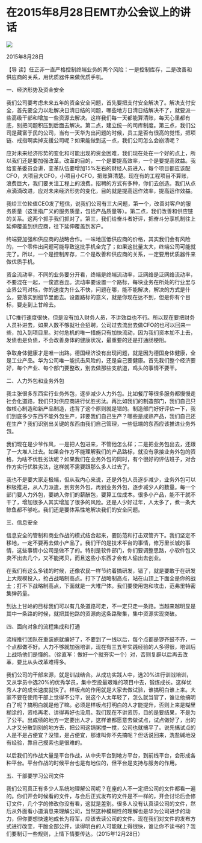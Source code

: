 # 在2015年8月28日EMT办公会议上的讲话
<img class="pv" src="https://api.visitor.plantree.me/visitor-badge/pv?namespace=plantree.me&key=renzhengfei-speeches/./docs/speeches/2015/08/在2015年8月28日EMT办公会议上的讲话.md">


2015年8月28日



【导  读】任正非一直严格控制终端业务的两个风险：一是控制库存，二是改善和供应商的关系，用优质器件来做优质手机。



 一、经济形势及资金安全

 我们公司要考虑未来五年的资金安全问题，首先要把支付安全解决了。解决支付安全，首先要全力以赴解决日清日结的问题，哪些地方日清日结解决不了，就要派一些高级干部和增加一些资源去解决。这样我们每一天都能算清账，每天心里都有底，别把问题积压到后面去解决。第二点，建立统一的司库制度。第三点，我们公司是藏富于民的公司，当有一天华为出问题的时候，员工是否有很高的觉悟，把项链、戒指啊卖掉支援公司呢？如果能做到这一点，我们公司怎么会崩溃呢？

应对未来经济形势的变化和可能出现的资金困难，我们现在处在一个好的点上，所以我们还是要加强改革。改革的目的，一个是要提高效率，一个是要提高效益。我给变革委员会讲，变革队伍要增加15%左右的财经人员进入，每个项目都应该配CFO，大项目大CFO，小项目小CFO，把账算清楚。现在有的工程项目不算账，浪费巨大，我们要关注工程上的浪费。招聘的方式有多种，你们去创造。我们从点点滴滴改进，应对未来经济形势的变化，目的就是提高运作效率，提高运作效益。

 我给三位轮值CEO发了短信，说我们公司有三大问题，第一个，改善对客户的服务质量（这里指广义的服务质量，包括产品质量等）。第二点，我们改善和供应链的关系。这两个抓手我们抓对了。第三，我们给奋斗者好评，把奋斗分享机制往上延伸覆盖到供应商，往下延伸覆盖到客户。

终端要加强和供应商的战略合作。一味地压低供应商的价格，其实我们会有风险的，一个零件出问题可能导致这批手机全完了；如果这批量太大，终端公司可能就完了。所以，一个是控制库存，二个是改善和供应商的关系，一定要用优质器件来做优质手机。

 资金流动率，不同的业务要分开看，终端是终端流动率，泛网络是泛网络流动率，不要混在一起，一俊遮百丑。流动率要设置一个路标，每块业务在所处的行业里与业界公司对标，你的速度为什么不快，问题在哪，能不能解决，解决的方式是什么，要落实到细节里面去。设置路标的意义，就是你现在达不到，但是你有个目标，要走到上甘岭去。

 LTC推行速度很快，但是没有加入财务人员，不讲效益也不行。所以现在要把财务人员补进去，如果人数不够就社会招聘，公司过去流出去做CFO的也可以回来一些，加入到项目里。对付危机的唯一措施只有加快流动，因为我们资本加不上去，发债也是负债，不会改善身体的健康状况，最重要的还是打通肠梗阻。

争取身体健康才是唯一出路。德国经济没有出现问题，就是因为德国身体健康，全是工业产品。华为公司唯一能抗击风险的，还是自己要健康。首先我们整个经济要好，每个产业、每个部门要整改，别去做那些支航道，鸡头的事情不要干。

  二、人力外包和业务外包

 我主张很多东西实行业务外包，逐步减少人力外包。比如餐厅等很多服务都慢慢走社会化道路，我们只对供应商进行优胜劣汰。再比如我们的制造部门，我们自己只做核心制造和新产品制造，违背了这个原则就是错的。制造部门好好评估一下，我们到底多少东西不能外包生产，非要我们自己生产？哪些是成熟产品，我们自己还在生产？我们识别出关键的东西由我们自己管理，一些低端的东西应该推进业务外包。

 我们现在是少爷作风，一是把人包进来，不管他怎么样；二是把业务包出去，还跟了一大堆人过去。如果合作方不能理解我们的产品路标，就没有承接业务外包的资格，为啥不优胜劣汰呢？如果我们在业务外包的同时，有个很好的评估班子，对合作方实行优胜劣汰，这样就不需要跟那么多人过去了。

 我也不是要大家走极端，但从我内心来说，还是外包人员逐步减少，业务外包可以积极推进，从人力派遣，到劳务外包，再到业务外包，逐步减少人的数量。每一个部门要人力外包，要纳入你们的薪酬包，要算工位成本。很多小产品，能不干就不干了，增加很多人其实增加了很多的风险。还是人少好过年，人太多了，煮一条大鲸鱼都不够吃。我们还是要体系性地解决我们的安全问题。

 三、信息安全

信息安全的管制和商业作战的模式结合起来，要防范和打击双管齐下。我们坚定不移地，一定不要再去做小产品了。我们干的是技术平台的事情，修万里长城的事情，这些事情小公司是做不了的。特别是软件部门，你们要调整思路，小软件包又卖不出去几个，又不能拷贝，而且这些小东西才会有人偷出去创业。

 在我们有这么多钱的时候，还像农民一样节约着搞研发，错了，就是要敢于在研发上大规模投入，抢占战略制高点。打下了战略制高点，站在山顶上下面全是你的战士；打不下战略制高点，下面就是一大堆尸体。我们要使用饱和攻击，范弗里特密集弹药量。

到达上甘岭的目标我们可以有几条道路可走，不一定只走一条路。当越来越明显是其中一条路的时候，就把其他路的资源向这条路聚集，集中资源实现突破。

  四、面向对象的流程集成和打通

 流程推行团队在重装旅就编好了，不要到了一线以后，每个点都是锣齐鼓不齐，一个点都做不好。人力不够就加强培训，现在有三五年实践经验的人多得很，培训后上战场他们是懂的。（徐直军：做好一个就夯实一个）对，否则复辟以后再去改革，要比从头改革难得多。

 我们公司的干部来源，就是训战结合。从成功实践人中，选20%进行训战培训，又从学员中选20%的优秀学员，集中空投最艰难的项目中去，锻炼成长。这样优秀人才的成长速度就快了。样板点的作用就是大家去做试验，谁搞明白谁上来。大家不要在使用干部上觉得不公平，说这个人太年轻了，怎么就当官了，谁让他搞明白了呢？搞明白就是他了嘛。必须是样板点打明白的人才能提升，否则上来是糊里糊涂的，资格再老、讲得再好也没用。我们现在不讲资历，目的是要结果，不是为了公平。出成绩的地方一定要出人才，这样谁都愿意去做试点，试点做好了，出的人才又分散到别的地方去，把公司这锅粥搅一搅，公司也就搞平了。说先搞试点的人是不是占便宜？没错，是占便宜，那谁叫你不先搞呢？但话说回来，洗盐碱地没有经验，靠自己摸索也是很难的。

以后我们的作战大量是平台作战，从中央平台到地方平台，到前线平台，会形成各种平台。平台作战的时候平台也是有地位的，但平台是支持与服务的作用。

  五、干部要学习公司文件

 我们公司真正有多少人系统地理解公司呢？在座的人不一定把公司的文件都看一遍的。你们开会时候看的文件，与会后正式发布的文件是不一样的，开会讨论后会修订文件，几个字的修改你没有看，这就是差别。很多人没有认真读公司的文件，然后从外面看小道消息来理解公司，当然这种模糊性的理解也是华为公司进步的动力，但你要想快速地成长为将军，应该去读公司的文件。现在我们对文件的发布方式进行改变，干脆全部公开，读得明白的人可能就上得很快，谁让你不读书的？我们要制订一些规则，上情下情要传达。（2015年12月28日）
